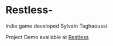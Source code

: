 # Restless-
Indie game developed Sylvain Taghaoussi

Project Demo available at [Restless](https://staghaoussi.itch.io/restless)

